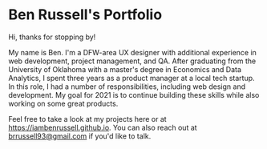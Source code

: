 # Ben Russell's Portfolio

Hi, thanks for stopping by!

My name is Ben. I'm a DFW-area UX designer with additional experience in web development, project management, and QA. After graduating from the University of Oklahoma with a master's degree in Economics and Data Analytics, I spent three years as a product manager at a local tech startup. In this role, I had a number of responsibilities, including web design and development. My goal for 2021 is to continue building these skills while also working on some great products.

Feel free to take a look at my projects here or at https://iambenrussell.github.io. You can also reach out at brrussell93@gmail.com if you'd like to talk.
